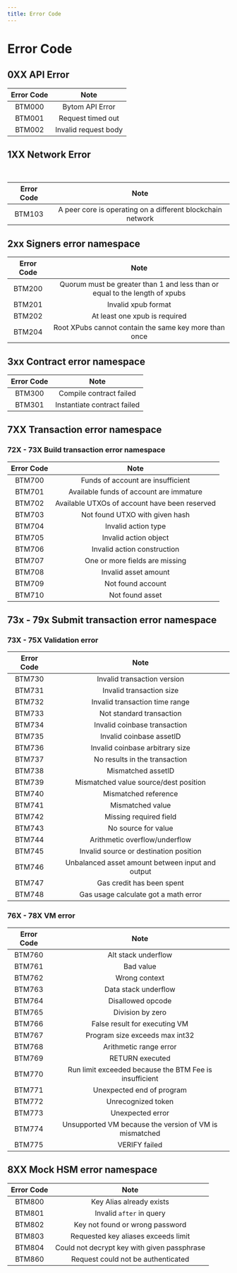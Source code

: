 ```yaml
---
title: Error Code
---
```


# Error Code

<a name="223abb07"></a>
## 0XX API Error

| Error Code | Note |
| :---: | :---: |
| BTM000 | Bytom API Error |
| BTM001 | Request timed out |
| BTM002 | Invalid request body |


<a name="7c9d7f12"></a>
## 1XX Network Error
<br />

| Error Code | Note |
| :---: | :---: |
| BTM103 | A peer core is operating on a different blockchain network |


<a name="d5a8a2ed"></a>
## 2xx Signers error namespace

| Error Code | Note |
| :---: | :---: |
| BTM200 | Quorum must be greater than 1 and less than or equal to the length of xpubs |
| BTM201 | Invalid xpub format |
| BTM202 | At least one xpub is required |
| BTM204 | Root XPubs cannot contain the same key more than once |


<a name="bfbfc7e2"></a>
## 3xx Contract error namespace

| Error Code | Note |
| :---: | :---: |
| BTM300 | Compile contract failed |
| BTM301 | Instantiate contract failed |


<a name="a7d9e69f"></a>
## 7XX Transaction error namespace
<a name="d41d8cd9"></a>
### 
<a name="0cbd6eb1"></a>
### 72X - 73X Build transaction error namespace

| Error Code | Note |
| :---: | :---: |
| BTM700 | Funds of account are insufficient |
| BTM701 | Available funds of account are immature |
| BTM702 | Available UTXOs of account have been reserved |
| BTM703 | Not found UTXO with given hash |
| BTM704 | Invalid action type |
| BTM705 | Invalid action object |
| BTM706 | Invalid action construction |
| BTM707 | One or more fields are missing |
| BTM708 | Invalid asset amount |
| BTM709 | Not found account |
| BTM710 | Not found asset |

<a name="07d8c066"></a>
## 73x - 79x Submit transaction error namespace
<a name="4e555d0a"></a>
### 73X - 75X Validation error

| Error Code | Note |
| :---: | :---: |
| BTM730 | Invalid transaction version |
| BTM731 | Invalid transaction size |
| BTM732 | Invalid transaction time range |
| BTM733 | Not standard transaction |
| BTM734 | Invalid coinbase transaction |
| BTM735 | Invalid coinbase assetID |
| BTM736 | Invalid coinbase arbitrary size |
| BTM737 | No results in the transaction |
| BTM738 | Mismatched assetID |
| BTM739 | Mismatched value source/dest position |
| BTM740 | Mismatched reference |
| BTM741 | Mismatched value |
| BTM742 | Missing required field |
| BTM743 | No source for value |
| BTM744 | Arithmetic overflow/underflow |
| BTM745 | Invalid source or destination position |
| BTM746 | Unbalanced asset amount between input and output |
| BTM747 | Gas credit has been spent |
| BTM748 | Gas usage calculate got a math error |



<a name="fd9c9626"></a>
### 76X - 78X VM error

| Error Code | Note |
| :---: | :---: |
| BTM760 | Alt stack underflow |
| BTM761 | Bad value |
| BTM762 | Wrong context |
| BTM763 | Data stack underflow |
| BTM764 | Disallowed opcode |
| BTM765 | Division by zero |
| BTM766 | False result for executing VM |
| BTM767 | Program size exceeds max int32 |
| BTM768 | Arithmetic range error |
| BTM769 | RETURN executed |
| BTM770 | Run limit exceeded because the BTM Fee is insufficient |
| BTM771 | Unexpected end of program |
| BTM772 | Unrecognized token |
| BTM773 | Unexpected error |
| BTM774 | Unsupported VM because the version of VM is mismatched |
| BTM775 | VERIFY failed |


<a name="34cbf106"></a>
## 8XX Mock HSM error namespace

| Error Code | Note |
| :---: | :---: |
| BTM800 | Key Alias already exists |
| BTM801 | Invalid `after` in query |
| BTM802 | Key not found or wrong password |
| BTM803 | Requested key aliases exceeds limit |
| BTM804 | Could not decrypt key with given passphrase |
| BTM860 | Request could not be authenticated |



